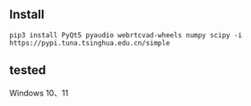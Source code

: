 ## Install

```shell
pip3 install PyQt5 pyaudio webrtcvad-wheels numpy scipy -i https://pypi.tuna.tsinghua.edu.cn/simple
```

## tested
Windows 10、11
